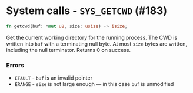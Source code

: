 # System calls - `SYS_GETCWD` (#183)

```rust
fn getcwd(buf: *mut u8, size: usize) -> isize;
```

Get the current working directory for the running process. The CWD is written
into `buf` with a terminating null byte. At most `size` bytes are written, including
the null terminator. Returns 0 on success.

### Errors

- `EFAULT` - `buf` is an invalid pointer
- `ERANGE` - `size` is not large enough — in this case `buf` is unmodified

